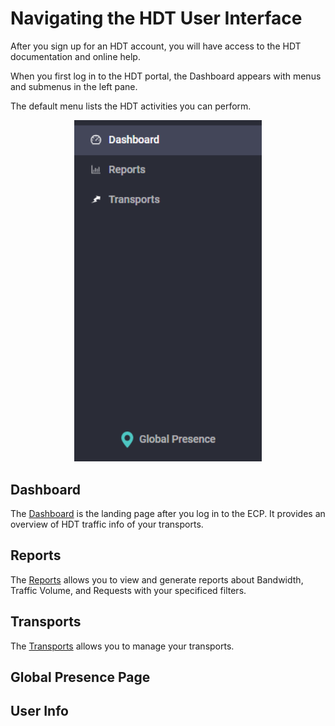 # Navigating the HDT User Interface

After you sign up for an HDT account, you will have access to the HDT documentation and online help.

When you first log in to the HDT portal, the Dashboard appears with menus and submenus in the left pane.

The default menu lists the HDT activities you can perform.

<p align=center><img src="/docs/resources/images/accessing-portal/side-menu.png" alt="navigation menu" width="300"></p>

## Dashboard

The [Dashboard](</docs/portal/dashboard.md>) is the landing page after you log in to the ECP. It provides an overview of HDT traffic info of your transports.

## Reports

The [Reports](</docs/portal/reports.md>) allows you to view and generate reports about Bandwidth, Traffic Volume, and Requests with your specificed filters.

## Transports

The [Transports](</docs/portal/transports/managing-transport.md>) allows you to manage your transports.


## Global Presence Page

## User Info



